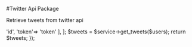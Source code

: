#Twitter Api Package

Retrieve tweets from twitter api

<?php

use Thutayarmoe\Tweets\TweetService;

Route::get('/', function (TweetService $service) {
    $users = [
        [
            'id'=> 'id',
            'token'=> 'token'
        ],
    ];

    $tweets = $service->get_tweets($users);
    return $tweets;
});
